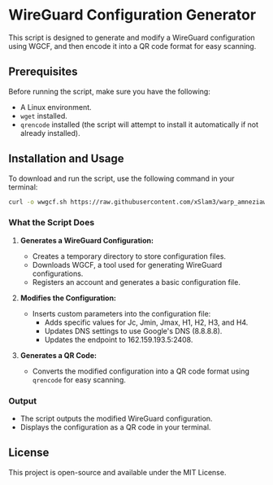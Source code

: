 # WireGuard Configuration Generator

This script is designed to generate and modify a WireGuard configuration using WGCF, and then encode it into a QR code format for easy scanning.

## Prerequisites

Before running the script, make sure you have the following:

- A Linux environment.
- `wget` installed.
- `qrencode` installed (the script will attempt to install it automatically if not already installed).

## Installation and Usage
To download and run the script, use the following command in your terminal:

``` bash
curl -o wwgcf.sh https://raw.githubusercontent.com/xSlam3/warp_amneziawg_generator/main/wwgcf.sh > /dev/null 2>&1 && chmod 777 wwgcf.sh && ./wwgcf.sh
```

### What the Script Does

1. **Generates a WireGuard Configuration:**
   - Creates a temporary directory to store configuration files.
   - Downloads WGCF, a tool used for generating WireGuard configurations.
   - Registers an account and generates a basic configuration file.

2. **Modifies the Configuration:**
   - Inserts custom parameters into the configuration file:
     - Adds specific values for Jc, Jmin, Jmax, H1, H2, H3, and H4.
     - Updates DNS settings to use Google's DNS (8.8.8.8).
     - Updates the endpoint to 162.159.193.5:2408.

3. **Generates a QR Code:**
   - Converts the modified configuration into a QR code format using `qrencode` for easy scanning.

### Output

- The script outputs the modified WireGuard configuration.
- Displays the configuration as a QR code in your terminal.

## License

This project is open-source and available under the MIT License.
